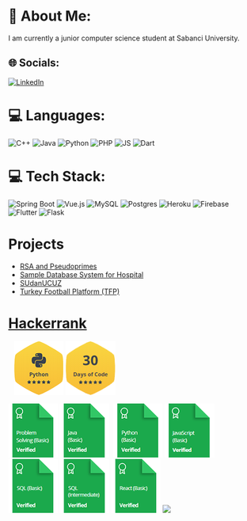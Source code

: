 # 💫 About Me:
I am currently a junior computer science student at Sabanci University.


## 🌐 Socials:
[![LinkedIn](https://img.shields.io/badge/LinkedIn-%230077B5.svg?logo=linkedin&logoColor=white)](https://linkedin.com/in/ata-hosseinzadeh-fard-433040191) 

# 💻 Languages:
![C++](https://img.shields.io/badge/C%2B%2B-00599C?style=for-the-badge&logo=c%2B%2B&logoColor=white) ![Java](https://img.shields.io/badge/Java-ED8B00?style=for-the-badge&logo=java&logoColor=white) ![Python](https://img.shields.io/badge/Python-14354C?style=for-the-badge&logo=python&logoColor=white) ![PHP](https://img.shields.io/badge/PHP-777BB4?style=for-the-badge&logo=php&logoColor=white) ![JS](https://img.shields.io/badge/JavaScript-323330?style=for-the-badge&logo=javascript&logoColor=F7DF1E) ![Dart](https://img.shields.io/badge/Dart-0175C2?style=for-the-badge&logo=dart&logoColor=white)

# 💻 Tech Stack:
![Spring Boot](https://img.shields.io/badge/Spring-6DB33F?style=for-the-badge&logo=spring&logoColor=white) ![Vue.js](https://img.shields.io/badge/Vue.js-35495E?style=for-the-badge&logo=vue.js&logoColor=4FC08D) ![MySQL](https://img.shields.io/badge/mysql-%2300f.svg?style=for-the-badge&logo=mysql&logoColor=white) ![Postgres](https://img.shields.io/badge/postgres-%23316192.svg?style=for-the-badge&logo=postgresql&logoColor=white) ![Heroku](https://img.shields.io/badge/heroku-%23430098.svg?style=for-the-badge&logo=heroku&logoColor=white) ![Firebase](https://img.shields.io/badge/firebase-%23039BE5.svg?style=for-the-badge&logo=firebase) ![Flutter](https://img.shields.io/badge/Flutter-%2302569B.svg?style=for-the-badge&logo=Flutter&logoColor=white) ![Flask](https://img.shields.io/badge/Flask-000000?style=for-the-badge&logo=flask&logoColor=white) 

# Projects

 - [RSA and Pseudoprimes](https://github.com/atahf/Pseudoprime-vs-Primes)
 - [Sample Database System for Hospital](https://github.com/edlcn/cs306db)
 - [SUdanUCUZ](https://github.com/atahf/SUdanUCUZ)
 - [Turkey Football Platform (TFP)](https://github.com/SU-CS308-22FA/Team-41-Frontend)


# [Hackerrank](https://www.hackerrank.com/ataollah)
 ![]() ![]() ![]() ![](assets/python_5_star.png) ![](assets/30_days_of_code_5_star.png) ![]() ![]() ![]() ![]()
 
 <a href="https://www.hackerrank.com/certificates/d4136d5330e2">![](assets/problem_solving_basic_skill.png)</a>
 <a href="https://www.hackerrank.com/certificates/5699b58b1e3d">![](assets/java_basic_skill.png)</a>
 <a href="https://www.hackerrank.com/certificates/30b41d3999c9">![]()</a>
 <a href="https://www.hackerrank.com/certificates/e60da06bde15">![](assets/python_basic_skill.png)</a>
 <a href="https://www.hackerrank.com/certificates/f533e25b9781">![](assets/javascript_basic_skill.png)</a>
 <a href="https://www.hackerrank.com/certificates/a183fd98b1d2">![](assets/sql_basic_skill.png)</a>
 <a href="https://www.hackerrank.com/certificates/9bf6576bc430">![](assets/sql_intermediate_skill.png)</a>
 <a href="https://www.hackerrank.com/certificates/0307e920d9f1">![](assets/react_basic_skill.png)</a>
 <a href="https://www.hackerrank.com/certificates/8ce7b61621c7">![](assets/c#_basic_skill.png)</a>
 <a href="https://www.hackerrank.com/certificates/fe085fb68051">![]()</a>
